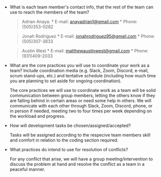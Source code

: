 * What is each team member's contact info, that the rest of the team can use to reach the members of the team?

	> Adrian Anaya:
		* E-mail: anayadrian1@gmail.com
		* Phone: (505)353-0282
		
	> Jonah Rodriguez
		* E-mail: jonahrodriguez95@gmail.com
		* Phone: (505)307-3833
		
	> Austin West
		* E-mail: matthewaustinwest@gmail.com
		* Phone: (931)409-2033

* What are the core practices you will use to coordinate your work as a team? Include coordination media (e.g. Slack, Zoom, Discord, e-mail, scrum stand-ups, etc.) and tentative schedule (including how much time you are planning to set aside for ongoing coordination). 

	The core practices we will use to coordinate work as a team will be solid communication between group members, letting the others know if they are falling behind in certain areas or need some help in others. We will communicate with each other through Slack, Zoom, Discord, phone, or in person if needed, meeting
two to four times per week depending on the workload and progress.

* How will development tasks be chosen/assigned/accepted?

	Tasks will be assigned according to the respecive team members skill and comfort in relation to the coding section required.

* What practices do intend to use for resolution of conflicts?

	For any conflict that arise, we will have a group meeting/intervention to discuss the problem at hand and resolve the conflict as a team in a peaceful manner.